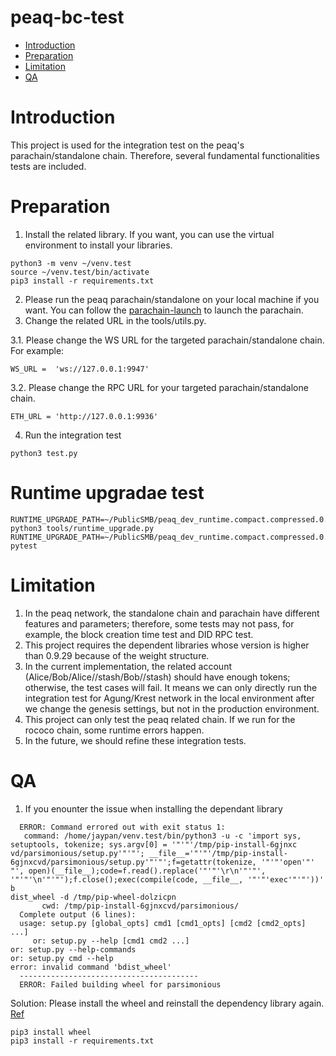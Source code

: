 # peaq-bc-test

- [Introduction](#introduction)
- [Preparation](#preparation)
- [Limitation](#limitation)
- [QA](#QA)

# Introduction

This project is used for the integration test on the peaq's parachain/standalone chain. Therefore, several fundamental functionalities tests are included.

# Preparation

1. Install the related library. If you want, you can use the virtual environment to install your libraries.

```
python3 -m venv ~/venv.test
source ~/venv.test/bin/activate
pip3 install -r requirements.txt
```
2. Please run the peaq parachain/standalone on your local machine if you want. You can follow the [parachain-launch](https://github.com/peaqnetwork/parachain-launch) to launch the parachain.
3. Change the related URL in the tools/utils.py.

3.1. Please change the WS URL for the targeted parachain/standalone chain. For example:
```
WS_URL =  'ws://127.0.0.1:9947'
```
3.2. Please change the RPC URL for your targeted parachain/standalone chain.
```
ETH_URL = 'http://127.0.0.1:9936'
```
4. Run the integration test
```
python3 test.py
```

# Runtime upgradae test
```
RUNTIME_UPGRADE_PATH=~/PublicSMB/peaq_dev_runtime.compact.compressed.0.0.8.wasm python3 tools/runtime_upgrade.py
RUNTIME_UPGRADE_PATH=~/PublicSMB/peaq_dev_runtime.compact.compressed.0.0.8.wasm pytest
```
# Limitation
1. In the peaq network, the standalone chain and parachain have different features and parameters; therefore, some tests may not pass, for example, the block creation time test and DID RPC test.
2. This project requires the dependent libraries whose version is higher than 0.9.29 because of the weight structure.
3. In the current implementation, the related account (Alice/Bob/Alice//stash/Bob//stash) should have enough tokens; otherwise, the test cases will fail. It means we can only directly run the integration test for Agung/Krest network in the local environment after we change the genesis settings, but not in the production environment.
4. This project can only test the peaq related chain. If we run for the rococo chain, some runtime errors happen.
5. In the future, we should refine these integration tests.

# QA
1. If you enounter the issue when installing the dependant library
```
  ERROR: Command errored out with exit status 1:
   command: /home/jaypan/venv.test/bin/python3 -u -c 'import sys, setuptools, tokenize; sys.argv[0] = '"'"'/tmp/pip-install-6gjnxc
vd/parsimonious/setup.py'"'"'; __file__='"'"'/tmp/pip-install-6gjnxcvd/parsimonious/setup.py'"'"';f=getattr(tokenize, '"'"'open'"'
"', open)(__file__);code=f.read().replace('"'"'\r\n'"'"', '"'"'\n'"'"');f.close();exec(compile(code, __file__, '"'"'exec'"'"'))' b
dist_wheel -d /tmp/pip-wheel-dolzicpn
       cwd: /tmp/pip-install-6gjnxcvd/parsimonious/
  Complete output (6 lines):
  usage: setup.py [global_opts] cmd1 [cmd1_opts] [cmd2 [cmd2_opts] ...]
     or: setup.py --help [cmd1 cmd2 ...]                                                                                               or: setup.py --help-commands                                                                                                      or: setup.py cmd --help                                                                                                                                                                                                                                          error: invalid command 'bdist_wheel'
  ----------------------------------------
  ERROR: Failed building wheel for parsimonious
```

Solution: Please install the wheel and reinstall the dependency library again. [Ref](https://stackoverflow.com/questions/34819221/why-is-python-setup-py-saying-invalid-command-bdist-wheel-on-travis-ci)
```
pip3 install wheel
pip3 install -r requirements.txt
```
